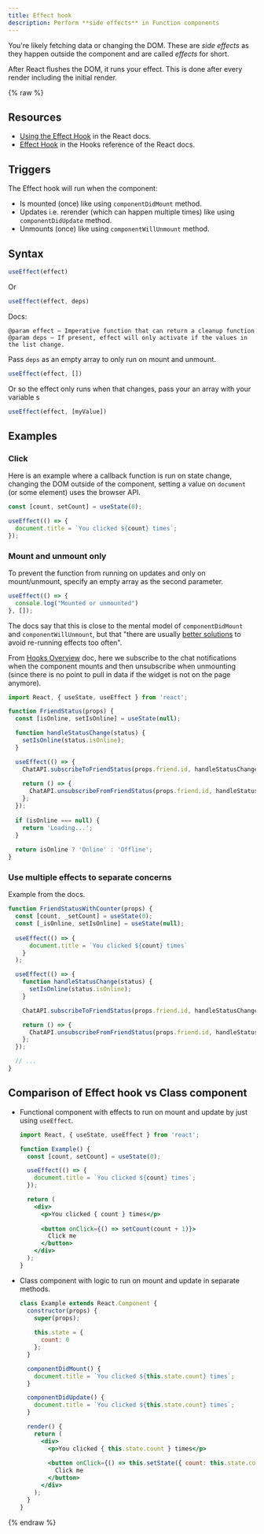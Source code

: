 ```yaml
---
title: Effect hook
description: Perform **side effects** in Function components
---
```


You're likely fetching data or changing the DOM. These are _side effects_ as they happen outside the component and are called _effects_ for short.

After React flushes the DOM, it runs your effect. This is done after every render including the initial render.

{% raw %}

## Resources

- [Using the Effect Hook](https://reactjs.org/docs/hooks-effect.html) in the React docs.
- [Effect Hook](https://reactjs.org/docs/hooks-reference.html#useeffect) in the Hooks reference of the React docs.


## Triggers

The Effect hook will run when the component:

- Is mounted (once) like using `componentDidMount` method.
- Updates i.e. rerender (which can happen multiple times) like using `componentDidUpdate` method.
- Unmounts (once) like using `componentWillUnmount` method.


## Syntax

```javascript
useEffect(effect)
```

Or

```javascript
useEffect(effect, deps)
```

Docs:

```
@param effect — Imperative function that can return a cleanup function
@param deps — If present, effect will only activate if the values in the list change.
```

Pass `deps` as an empty array to only run on mount and unmount.

```javascript
useEffect(effect, [])
```

Or so the effect only runs when that changes, pass your an array with your variable s

```javascript
useEffect(effect, [myValue])
```


## Examples

### Click

Here is an example where a callback function is run on state change, changing the DOM outside of the component, setting a value on `document` (or some element) uses the browser API.

```jsx
const [count, setCount] = useState(0);

useEffect(() => {
  document.title = `You clicked ${count} times`;
});
```

### Mount and unmount only

To prevent the function from running on updates and only on mount/unmount, specify an empty array as the second parameter.

```jsx
useEffect(() => {
  console.log("Mounted or unmounted")
}, []);
```

The docs say that this is close to the mental model of `componentDidMount` and `componentWillUnmount`, but that "there are usually [better solutions][] to avoid re-running effects too often".

From [Hooks Overview][] doc, here we subscribe to the chat notifications when the component mounts and then unsubscribe when unmounting (since there is no point to pull in data if the widget is not on the page anymore).

```jsx
import React, { useState, useEffect } from 'react';

function FriendStatus(props) {
  const [isOnline, setIsOnline] = useState(null);

  function handleStatusChange(status) {
    setIsOnline(status.isOnline);
  }

  useEffect(() => {    
    ChatAPI.subscribeToFriendStatus(props.friend.id, handleStatusChange);    
    
    return () => {   
      ChatAPI.unsubscribeFromFriendStatus(props.friend.id, handleStatusChange); 
    };
  });
  
  if (isOnline === null) {
    return 'Loading...';
  }
  
  return isOnline ? 'Online' : 'Offline';
}
```

[better solutions]: https://reactjs.org/docs/hooks-faq.html#is-it-safe-to-omit-functions-from-the-list-of-dependencies
[Hooks Overview]: https://reactjs.org/docs/hooks-overview.html

### Use multiple effects to separate concerns 

Example from the docs.

```jsx
function FriendStatusWithCounter(props) {
  const [count, _setCount] = useState(0);
  const [_isOnline, setIsOnline] = useState(null);
  
  useEffect(() => { 
      document.title = `You clicked ${count} times` 
    }
  );

  useEffect(() => {
    function handleStatusChange(status) {
      setIsOnline(status.isOnline);
    }

    ChatAPI.subscribeToFriendStatus(props.friend.id, handleStatusChange);

    return () => {
      ChatAPI.unsubscribeFromFriendStatus(props.friend.id, handleStatusChange);
    };
  });

  // ...
}
```


## Comparison of Effect hook vs Class component

- Functional component with effects to run on mount and update by just using `useEffect`.
    ```jsx
    import React, { useState, useEffect } from 'react';

    function Example() {
      const [count, setCount] = useState(0);

      useEffect(() => {
        document.title = `You clicked ${count} times`;
      });

      return (
        <div>
          <p>You clicked { count } times</p>
          
          <button onClick={() => setCount(count + 1)}>
            Click me
          </button>
        </div>
      );
    }
    ```
- Class component with logic to run on mount and update in separate methods.
    ```jsx
    class Example extends React.Component {
      constructor(props) {
        super(props);
        
        this.state = {
          count: 0
        };
      }

      componentDidMount() {
        document.title = `You clicked ${this.state.count} times`;
      }

      componentDidUpdate() {
        document.title = `You clicked ${this.state.count} times`;
      }

      render() {
        return (
          <div>
            <p>You clicked { this.state.count } times</p>
            
            <button onClick={() => this.setState({ count: this.state.count + 1 })}>
              Click me
            </button>
          </div>
        );
      }
    }
    ```


{% endraw %}
